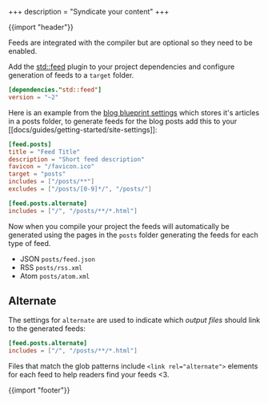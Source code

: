 +++
description = "Syndicate your content"
+++

{{import "header"}}

Feeds are integrated with the compiler but are optional so they need to be enabled.

Add the [std::feed][] plugin to your project dependencies and configure generation of feeds to a `target` folder.

```toml
[dependencies."std::feed"]
version = "~2"
```

Here is an example from the [blog blueprint settings][blog-settings] which stores it's articles in a posts folder, to generate feeds for the blog posts add this to your [[docs/guides/getting-started/site-settings]]:

```toml
[feed.posts]
title = "Feed Title"
description = "Short feed description"
favicon = "/favicon.ico"
target = "posts"
includes = ["/posts/**"]
excludes = ["/posts/[0-9]*/", "/posts/"]

[feed.posts.alternate]
includes = ["/", "/posts/**/*.html"]
```

Now when you compile your project the feeds will automatically be generated using the pages in the `posts` folder generating the feeds for each type of feed.

* JSON `posts/feed.json`
* RSS `posts/rss.xml`
* Atom `posts/atom.xml`

## Alternate

The settings for `alternate` are used to indicate which *output files* should link to the generated feeds:

```toml
[feed.posts.alternate]
includes = ["/", "/posts/**/*.html"]
```

Files that match the glob patterns include `<link rel="alternate">` elements for each feed to help readers find your feeds <3.

{{import "footer"}}

[std::feed]: https://github.com/uwe-app/plugins/tree/main/std/feed
[blog-settings]: https://github.com/uwe-app/blueprints/blob/main/blog/site.toml

